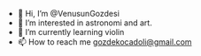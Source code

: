 - 👋 Hi, I’m @VenusunGozdesi
- 👀 I’m interested in astronomi and art.
- 🌱 I’m currently learning violin
- 📫 How to reach me gozdekocadoli@gmail.com

<!---
VenusunGozdesi/VenusunGozdesi is a ✨ special ✨ repository because its `README.md` (this file) appears on your GitHub profile.
You can click the Preview link to take a look at your changes.
--->
